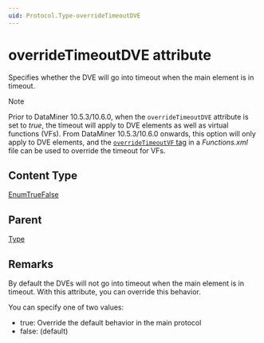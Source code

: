 ```yaml
---
uid: Protocol.Type-overrideTimeoutDVE
---
```


# overrideTimeoutDVE attribute

Specifies whether the DVE will go into timeout when the main element is in timeout.

> [!NOTE]
> Prior to DataMiner 10.5.3/10.6.0, when the `overrideTimeoutDVE` attribute is set to *true*, the timeout will apply to DVE elements as well as virtual functions (VFs). From DataMiner 10.5.3/10.6.0 onwards<!--RN 41388-->, this option will only apply to DVE elements, and the [`overrideTimeoutVF` tag](xref:Functions_XML_files#functions-xml-structure) in a *Functions.xml* file can be used to override the timeout for VFs.

## Content Type

[EnumTrueFalse](xref:Protocol-EnumTrueFalse)

## Parent

[Type](xref:Protocol.Type)

## Remarks

By default the DVEs will not go into timeout when the main element is in timeout. With this attribute, you can override this behavior.

You can specify one of two values:

- true: Override the default behavior in the main protocol
- false: (default)
